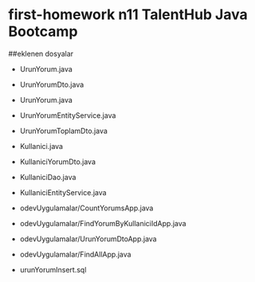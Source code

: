 # first-homework n11 TalentHub Java Bootcamp

##eklenen dosyalar
- UrunYorum.java
- UrunYorumDto.java
- UrunYorum.java
- UrunYorumEntityService.java
- UrunYorumToplamDto.java
- Kullanici.java
- KullaniciYorumDto.java
- KullaniciDao.java
- KullaniciEntityService.java

- odevUygulamalar/CountYorumsApp.java 
- odevUygulamalar/FindYorumByKullaniciIdApp.java
- odevUygulamalar/UrunYorumDtoApp.java
- odevUygulamalar/FindAllApp.java 

- urunYorumInsert.sql
